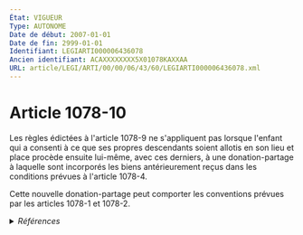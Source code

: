 ```yaml
---
État: VIGUEUR
Type: AUTONOME
Date de début: 2007-01-01
Date de fin: 2999-01-01
Identifiant: LEGIARTI000006436078
Ancien identifiant: ACAXXXXXXXX5X01078KAXXAA
URL: article/LEGI/ARTI/00/00/06/43/60/LEGIARTI000006436078.xml
---
```


<h1>Article 1078-10</h1>

Les règles édictées à l'article 1078-9 ne s'appliquent pas lorsque l'enfant qui
a consenti à ce que ses propres descendants soient allotis en son lieu et place
procède ensuite lui-même, avec ces derniers, à une donation-partage à laquelle
sont incorporés les biens antérieurement reçus dans les conditions prévues à
l'article 1078-4.<br />

Cette nouvelle donation-partage peut comporter les conventions prévues par les
articles 1078-1 et 1078-2.


<details>
  <summary><em>Références</em></summary>

  <h2>Articles faisant référence à l'article</h2>
  
  <ul>
    <li>
      <a href="https://legal.tricoteuses.fr//redirection/LEGIARTI000006435767?vers=git&vers=legifrance">Code civil - article 1078-1 AUTONOME MODIFIE, en vigueur du 1972-01-01 au 1988-01-06</a> CITATION cible
    </li>
    <li>
      <a href="https://legal.tricoteuses.fr//redirection/LEGIARTI000006435769?vers=git&vers=legifrance">Code civil - article 1078-1 AUTONOME VIGUEUR, en vigueur depuis le 2007-01-01</a> CITATION cible
    </li>
    <li>
      <a href="https://legal.tricoteuses.fr//redirection/LEGIARTI000006284857?vers=git&vers=legifrance">LOI n° 2006-728 du 23 juin 2006 portant réforme des successions et des libéralités - article 23 ENTIEREMENT_MODIF</a> CREATION cible
    </li>
    <li>
      <a href="https://legal.tricoteuses.fr//redirection/LEGIARTI000006435333?vers=git&vers=legifrance">Code civil - article 1078-2 AUTONOME MODIFIE, en vigueur du 1972-01-01 au 2007-01-01</a> CITATION cible
    </li>
    <li>
      <a href="https://legal.tricoteuses.fr//redirection/LEGIARTI000006435334?vers=git&vers=legifrance">Code civil - article 1078-2 AUTONOME VIGUEUR, en vigueur depuis le 2007-01-01</a> CITATION cible
    </li>
    <li>
      <a href="https://legal.tricoteuses.fr//redirection/LEGIARTI000006435768?vers=git&vers=legifrance">Code civil - article 1078-1 AUTONOME MODIFIE, en vigueur du 1988-01-06 au 2007-01-01</a> CITATION cible
    </li>
    <li>
      <a href="https://legal.tricoteuses.fr//redirection/LEGIARTI000006436072?vers=git&vers=legifrance">Code civil - article 1078-4 AUTONOME VIGUEUR, en vigueur depuis le 2007-01-01</a> CITATION cible
    </li>
    <li>
      <a href="https://legal.tricoteuses.fr//redirection/LEGIARTI000006436077?vers=git&vers=legifrance">Code civil - article 1078-9 AUTONOME VIGUEUR, en vigueur depuis le 2007-01-01</a> CITATION cible
    </li>
  </ul>
  
  <h2>Références faites par l'article</h2>
  
  <ul>
    <li>
      2006-06-23 CREATION source <a href="https://legal.tricoteuses.fr//redirection/LEGIARTI000006284857?vers=git&vers=legifrance">LOI n° 2006-728 du 23 juin 2006 portant réforme des successions et des libéralités - article 23 ENTIEREMENT_MODIF</a>
    </li>
    <li>
      2999-01-01 CITATION source <a href="https://legal.tricoteuses.fr//redirection/LEGIARTI000006435767?vers=git&vers=legifrance">Code civil - article 1078-1 AUTONOME MODIFIE, en vigueur du 1972-01-01 au 1988-01-06</a>
    </li>
    <li>
      2999-01-01 CITATION source <a href="https://legal.tricoteuses.fr//redirection/LEGIARTI000006435333?vers=git&vers=legifrance">Code civil - article 1078-2 AUTONOME MODIFIE, en vigueur du 1972-01-01 au 2007-01-01</a>
    </li>
    <li>
      2999-01-01 CITATION source <a href="https://legal.tricoteuses.fr//redirection/LEGIARTI000006436072?vers=git&vers=legifrance">Code civil - article 1078-4 AUTONOME VIGUEUR, en vigueur depuis le 2007-01-01</a>
    </li>
    <li>
      2999-01-01 CITATION source <a href="https://legal.tricoteuses.fr//redirection/LEGIARTI000006436077?vers=git&vers=legifrance">Code civil - article 1078-9 AUTONOME VIGUEUR, en vigueur depuis le 2007-01-01</a>
    </li>
  </ul>
</details>
